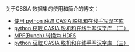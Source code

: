 关于CSSIA 数据集的使用和简介的博文：

- [使用 python 获取 CASIA 脱机和在线手写汉字库](https://www.imooc.com/article/40759)
- [python 获取 CASIA 脱机和在线手写汉字库 （二）](https://www.imooc.com/article/40914)
- [MPF(Bunch) 转换为 HDF5](https://www.imooc.com/article/41340)
- [python 获取 CASIA 脱机和在线手写汉字库 （三）](https://www.imooc.com/article/288858)